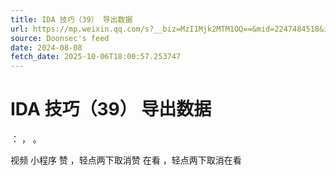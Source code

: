 ```yaml
---
title: IDA 技巧（39） 导出数据
url: https://mp.weixin.qq.com/s?__biz=MzI1Mjk2MTM1OQ==&mid=2247484518&idx=1&sn=cefcc433754daf66d28b26e01177ef3d
source: Doonsec's feed
date: 2024-08-08
fetch_date: 2025-10-06T18:00:57.253747
---
```


# IDA 技巧（39） 导出数据

：
，
。

视频
小程序
赞
，轻点两下取消赞
在看
，轻点两下取消在看